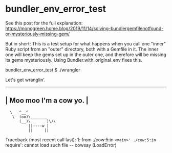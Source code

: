 # bundler_env_error_test

See this post for the full explanation: https://monogreen.home.blog/2019/11/14/solving-bundlergemfilenotfound-or-mysteriously-missing-gem/

But in short: This is a test setup for what happens when you call one "inner" Ruby script from an "outer" directory, both with a Gemfile in it. The inner one will keep the gems set up in the outer one, and therefore will be missing its gems mysteriously. Using Bundler.with_original_env fixes this.

bundler_env_error_test $ ./wrangler 

Let's get wranglin'.
 _______________________ 
| Moo moo I'm a cow yo. |
 ----------------------- 
      \   ^__^
       \  (oo)\_______
          (__)\       )\/\
              ||----w |
              ||     ||
Traceback (most recent call last):
	1: from ./cow:5:in `<main>'
./cow:5:in `require': cannot load such file -- cowsay (LoadError)


